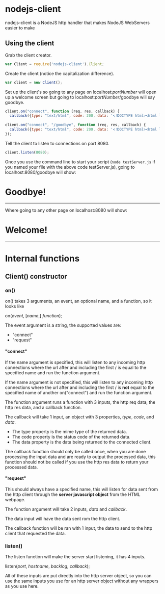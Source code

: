 # nodejs-client
nodejs-client is a NodeJS http handler that makes NodeJS WebServers easier to make

## Using the client
Grab the client creator.
```javascript
var Client = require('nodejs-client').Client;
```

Create the client (notice the capitalization difference).
```javascript
var client = new Client();
```

Set up the client's so going to any page on localhost:*portNumber* will open up a welcome screen but going to localhost:*portNumber*/goodbye will say goodbye.
```javascript
client.on("connect", function (req, res, callback) {
  callback({type: "text/html", code: 200, data: '<!DOCTYPE html><html lang="en-US"><head><title>Welcome</title></head><body><h1>Welcome!</h1></body></html>'});
  
client.on("connect", "/goodbye", function (req, res, callback) {
  callback({type: "text/html", code: 200, data: '<!DOCTYPE html><html lang"en-US"><head><title>Goodbye</title></head><body><h1>Goodbye!</h1></body></html>'});
});
```

Tell the client to listen to connections on port 8080.
```javascript
client.listen(8080);
```

Once you use the command line to start your script (`node testServer.js` if you named your file with the above code testServer.js), going to localhost:8080/goodbye will show:

# Goodbye!
----------

Where going to any other page on localhost:8080 will show:

# Welcome!
----------

# Internal functions

## Client() constructor
### on()
on() takes 3 arguments, an event, an optional name, and a function, so it looks like

on(*event*, [*name*,] *function*);

The event argument is a string, the supported values are:

* "connect"
* "request"

#### "connect"
If the name argument is specified, this will listen to any incoming http connections where the url after and including the first / is equal to the specified name and run the function argument.

If the name argument is not specified, this will listen to any incoming http connections where the url after and including the first / is **not** equal to the specified name of another on("connect") and run the function argument.


The function argument runs a function with 3 inputs, the http req data, the http res data, and a callback function.

The callback will take 1 input, an object with 3 properties, *type*, *code*, and *data*.

* The type property is the mime type of the returned data.
* The code property is the status code of the returned data.
* The data property is the data being returned to the connected client.

The callback function should only be called once, when you are done processing the input data and are ready to output the processed data, this function should not be called if you use the http res data to return your processed data.

#### "request"
This should always have a specified name, this will listen for data sent from the http client through the **server javascript object** from the HTML webpage.

The function argument will take 2 inputs, *data* and *callback*.

The data input will have the data sent rom the http client.

The callback function will be ran with 1 input, the data to send to the http client that requested the data.

### listen()
The listen function will make the server start listening, it has 4 inputs.

listen(*port*, *hostname*, *backlog*, *callback*);

All of these inputs are put directly into the http server object, so you can use the same inputs you use for an http server object without any wrappers as you use here.
